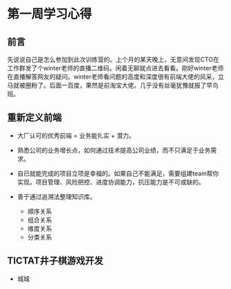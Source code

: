 # 第一周学习心得

## 前言

   先说说自己是怎么参加到此次训练营的。上个月的某天晚上，无意间发现CTO在工作群发了个winter老师的直播二维码。闲着无聊就点进去看看。刚好winter老师在直播解答网友的疑问。winter老师看问题的高度和深度很有前端大佬的风采，立马就被圈粉了。后面一百度，果然是前淘宝大佬。几乎没有丝毫犹豫就报了早鸟班。

## 重新定义前端
   
   - 大厂认可的优秀前端 = 业务能扎实 + 潜力。
   - 熟悉公司的业务增长点，如何通过技术提高公司业绩，而不只满足于业务需求。
   - 自已就能完成的项目立项是幸福的。如果自己不能满足，需要组建team帮你实现。项目管理、风险把控、进度协调能力，抗压能力是不可或缺的。
   - 善于通过追溯法整理知识库。

     - 顺序关系
     - 组合关系
     - 维度关系
     -  分类关系
## TICTAT井子棋游戏开发

   - 城城
    




